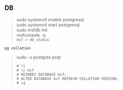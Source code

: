 DB
--- 

> sudo systemctl enable postgresql  
> sudo systemctl start postgresql  
> sudo msfdb init  
> msfconsole -q  
> `msf > db_status`

`pg collation`  
>
> sudo -u postgres psql  
>
> `# \l`  
> `# \c msf`  
> `# REINDEX DATABASE msf;`  
> `# ALTER DATABASE msf REFRESH COLLATION VERSION;`  
> `# \q`  



  



